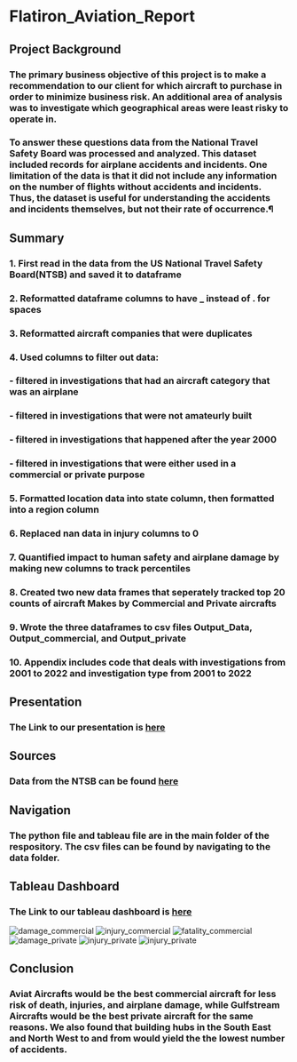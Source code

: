 # Flatiron_Aviation_Report
## Project Background
### The primary business objective of this project is to make a recommendation to our client for which aircraft to purchase in order to minimize business risk. An additional area of analysis was to investigate which geographical areas were least risky to operate in.
### To answer these questions data from the National Travel Safety Board was processed and analyzed. This dataset included records for airplane accidents and incidents. One limitation of the data is that it did not include any information on the number of flights without accidents and incidents. Thus, the dataset is useful for understanding the accidents and incidents themselves, but not their rate of occurrence.¶

## Summary
### 1. First read in the data from the US National Travel Safety Board(NTSB) and saved it to dataframe
### 2. Reformatted dataframe columns to have _ instead of . for spaces
### 3. Reformatted aircraft companies that were duplicates
### 4. Used columns to filter out data:
### - filtered in investigations that had an aircraft category that was an airplane
### - filtered in investigations that were not amateurly built
### - filtered in investigations that happened after the year 2000
### - filtered in investigations that were either used in a commercial or private purpose
### 5. Formatted location data into state column, then formatted into a region column
### 6. Replaced nan data in injury columns to 0
### 7. Quantified impact to human safety and airplane damage by making new columns to track percentiles
### 8. Created two new data frames that seperately tracked top 20 counts of aircraft Makes by Commercial and Private aircrafts
### 9. Wrote the three dataframes to csv files Output_Data, Output_commercial, and Output_private
### 10. Appendix includes code that deals with investigations from 2001 to 2022 and investigation type from 2001 to 2022
## Presentation
### The Link to our presentation is [here](https://docs.google.com/presentation/d/1RquP1pQMuQ6j8GaRvvJ5-4ECo-hugXZX/edit?usp=sharing&ouid=101182939687611455982&rtpof=true&sd=true)

## Sources
### Data from the NTSB can be found [here](https://www.ntsb.gov/safety/data/Pages/Data_Stats.aspx)

## Navigation
### The python file and tableau file are in the main folder of the respository. The csv files can be found by navigating to the data folder.

## Tableau Dashboard
### The Link to our tableau dashboard is [here](https://public.tableau.com/app/profile/jackson.robbins/viz/Aviation_Visualization/Map)
![damage_commercial](images/damage_com_graph.PNG) 
![injury_commercial](images/injury_com_graph.PNG) ![fatality_commercial](images/fatality_com_graph.PNG)
![damage_private](images/damage_pri_graph.PNG)
![injury_private](images/injury_pri_graph.PNG) ![injury_private](images/fatality_pri_graph.PNG)

## Conclusion
### Aviat Aircrafts would be the best commercial aircraft for less risk of death, injuries, and airplane damage, while Gulfstream Aircrafts would be the best private aircraft for the same reasons. We also found that building hubs in the South East and North West to and from would yield the the lowest number of accidents.
